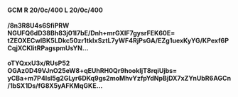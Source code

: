 #### GCM R 20/0c/400 L 20/0c/400
**/8n3R8U4s6SfiPRW**<br/>**NGUFQ6dD38Bh83j01I7bE/Dnh+mrGXIF7gysrFEK60E=**<br/>**tZEOXECwlBK5LDkc50zr1tkIxSztL7yWF4RjPsGA/EZg1uexKyYG/KPexf6PCqjXCKIitRPagspmUsYN...**<br/><br/>
**oTYQxxU3x/RUsP52**<br/>**OGAz0D49VJnO25eW8+qEUhRH0Qr9hookIjT8rqiUjbs=**<br/>**yCBa+m7P4lsl5g2GLyr6DKq9gs2moMhvYzfpYdNpBjDX7xZYnUbR6AGCn/1bSX1Ds/fG8X5yAFKMqGKE...**